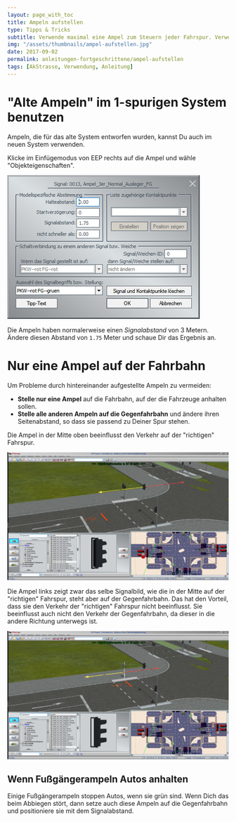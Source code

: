 ```yaml
---
layout: page_with_toc
title: Ampeln aufstellen
type: Tipps & Tricks
subtitle: Verwende maximal eine Ampel zum Steuern jeder Fahrspur. Verwende "alte" Ampeln mit dem richtigen Abstand im 1-Spur-System.
img: "/assets/thumbnails/ampel-aufstellen.jpg"
date: 2017-09-02
permalink: anleitungen-fortgeschrittene/ampel-aufstellen
tags: [AkStrasse, Verwendung, Anleitung]
---
```


# "Alte Ampeln" im 1-spurigen System benutzen

Ampeln, die für das alte System entworfen wurden, kannst Du auch im neuen System verwenden.

Klicke im Einfügemodus von EEP rechts auf die Ampel und wähle "Objekteigenschaften".

![BILD](../assets/tutorial/ampeln/signalabstand3.jpg)

Die Ampeln haben normalerweise einen _Signalabstand_ von 3 Metern. Ändere diesen Abstand von `1.75` Meter und schaue Dir das Ergebnis an.

# Nur eine Ampel auf der Fahrbahn

Um Probleme durch hintereinander aufgestellte Ampeln zu vermeiden:

* **Stelle nur eine Ampel** auf die Fahrbahn, auf der die Fahrzeuge anhalten sollen.
* **Stelle alle anderen Ampeln auf die Gegenfahrbahn** und ändere ihren Seitenabstand, so dass sie passend zu Deiner Spur stehen.

Die Ampel in der Mitte oben beeinflusst den Verkehr auf der "richtigen" Fahrspur.

![BILD](../assets/tutorial/ampeln/signalabstand2.jpg)

Die Ampel links zeigt zwar das selbe Signalbild, wie die in der Mitte auf der "richtigen" Fahrspur, steht aber auf der Gegenfahrbahn. Das hat den Vorteil, dass sie den Verkehr der "richtigen" Fahrspur nicht beeinflusst. Sie beeinflusst auch nicht den Verkehr der Gegenfahrbahn, da dieser in die andere Richtung unterwegs ist.

![BILD](../assets/tutorial/ampeln/signalabstand1.jpg)

## Wenn Fußgängerampeln Autos anhalten

Einige Fußgängerampeln stoppen Autos, wenn sie grün sind. Wenn Dich das beim Abbiegen stört, dann setze auch diese Ampeln auf die Gegenfahrbahn und positioniere sie mit dem Signalabstand.
